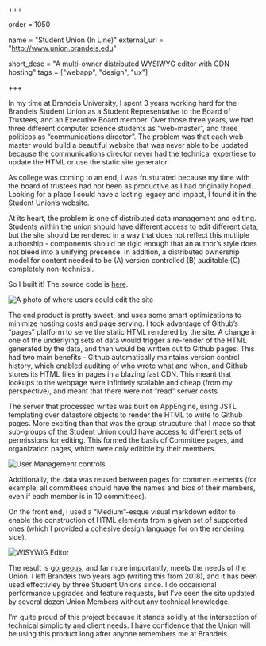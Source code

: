 +++

order = 1050

name = "Student Union (In Line)"
external_url = "http://www.union.brandeis.edu"

short_desc = "A multi-owner distributed WYSIWYG editor with CDN hosting"
tags = ["webapp", "design", "ux"]

+++

In my time at Brandeis University, I spent 3 years working hard for the Brandeis Student Union as a Student Representative to the Board of Trustees, and an Executive Board member. Over those three years, we had three different computer science students as “web-master”, and three politicos as “communications director”.  The problem was that each web-master would build a beautiful website that was never able to be updated because the communications director never had the technical expertiese to update the HTML or use the static site generator.

As college was coming to an end, I was frusturated because my time with the board of trustees had not been as productive as I had originally hoped. Looking for a place I could have a lasting legacy and impact, I found it in the Student Union’s website.

At its heart, the problem is one of distributed data management and editing.  Students within the union should have different access to edit different data, but the site should be rendered in a way that does not reflect this mutliple authorship - components should be rigid enough that an author’s style does not bleed into a unifying presence.  In addition, a distributed ownership model for content needed to be (A) version controlled (B) auditable (C) completely non-technical.

So I built it! The source code is [here](https://github.com/gbdubs/StudentUnion).

![A photo of where users could edit the site](../img/in_line_edit_me.png)

The end product is pretty sweet, and uses some smart optimizations to minimize hosting costs and page serving.  I took advantage of Github’s “pages” platform to serve the static HTML rendered by the site.  A change in one of the underlying sets of data would trigger a re-render of the HTML generated by the data, and then would be written out to Github pages.  This had two main benefits - Github automatically maintains version control history, which enabled auditing of who wrote what and when, and Github stores its HTML files in pages in a blazing fast CDN. This meant that lookups to the webpage were infinitely scalable and cheap (from my perspective), and meant that there were not “read” server costs.

The server that processed writes was built on AppEngine, using JSTL templating over datastore objects to render the HTML to write to Github pages.  More exciting than that was the group strucuture that I made so that sub-groups of the Student Union could have access to different sets of permissions for editing. This formed the basis of Committee pages, and organization pages, which were only editible by their members. 

![User Management controls](../img/in_line_distributed.png)
 
Additionally, the data was reused between pages for commen elements (for example, all committees should have the names and bios of their members, even if each member is in 10 committees).

On the front end, I used a “Medium”-esque visual markdown editor to enable the construction of HTML elements from a given set of supported ones (which I provided a cohesive design language for on the rendering side).

![WISYWIG Editor](../img/in_line_editor.png)

The result is [gorgeous](http://union.brandeis.edu), and far more importantly, meets the needs of the Union. I left Brandeis two years ago (writing this from 2018), and it has been used effectivley by three Student Unions since.  I do occaisional performance upgrades and feature requests, but I’ve seen the site updated by several dozen Union Members without any technical knowledge. 

I’m quite proud of this project because it stands solidly at the intersection of technical simplicity and client needs. I have confidence that the Union will be using this product long after anyone remembers me at Brandeis. 

